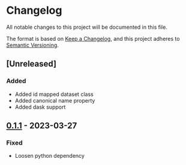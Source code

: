 # Changelog

All notable changes to this project will be documented in this file.

The format is based on [Keep a Changelog](https://keepachangelog.com/en/1.0.0/),
and this project adheres to [Semantic Versioning](https://semver.org/spec/v2.0.0.html).

## [Unreleased]

### Added

- Added id mapped dataset class
- Added canonical name property 
- Added dask support

## [0.1.1] - 2023-03-27

### Fixed

- Loosen python dependency

[0.1.1]: https://github.com/dobraczka/sylloge/releases/tag/v1.0.0
